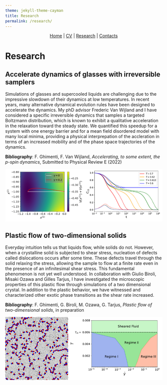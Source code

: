 ```yaml
---
theme: jekyll-theme-cayman
title: Research
permalink: /research/
---
```

<p align="center">
  <a href="https://federicoghimenti.github.io">Home</a> |
  <a href="https://federicoghimenti.github.io/cv">CV</a> |
  <a href="https://federicoghimenti.github.io/research">Research</a> |
  <a href="https://federicoghimenti.github.io/contacts">Contacts</a>
</p>

# Research
## Accelerate dynamics of glasses with irreversible samplers
Simulations of glasses and supercooled liquids are challenging due to the impressive slowdown of their dynamics at low temperatures. In recent years, many alternative dynamical evolution rules have been designed to accelerate the dynamics. My phD advisor Frederic Van Wijland and I have considered a specific irreversible dynamics that samples a targeted Boltzmann distribution, which is known to exhibit a qualitative acceleration in the relaxation toward the steady state. We quantified this speedup for a system with one energy barrier and for a mean field disordered model with many local minima, providing a physical interprepation of the accleration in terms of an increased mobility and of the phase space trajectories of the dynamics.   

**Bibliography**: F. Ghimenti, F. Van Wijland, _Accelerating, to some extent, the p-spin dynamics_, Submitted to Physical Review E (2022)   

![Image](Twisted.jpg)

## Plastic flow of two-dimensional solids
Everyday intuition tells us that liquids flow, while solids do not. However, when a crystalline solid is subjected to shear stress, nucleation of defects called dislocations occurs after some time. These defects travel through the solid relaxing the stress, allowing the sample to flow at a finite rate even in the presence of an infinitesimal shear stress. This fundamental phenomenon is not yet well understood. In collaboration with Giulio Biroli, Misaki Ozawa and Gilles Tarjus, I have investigated the microscopic properties of this plastic flow through simulations of a two dimensional crystal. In addition to the plastic behavior, we have witnessed and characterized other exotic phase transitions as the shear rate increased.

**Bibliography**: F. Ghimenti, G. Biroli, M. Ozawa, G. Tarjus, _Plastic flow of two-dimensional solids_, in preparation

![Image](PlasticFlow.png)

<script src="http://code.jquery.com/jquery-1.4.2.min.js"></script> <script> var x = document.getElementsByClassName("site-footer-credits"); setTimeout(() => { x[0].remove(); }, 10); </script>
